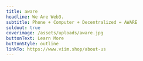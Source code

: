 ```yaml
---
title: aware
headline: We Are Web3.
subtitle: Phone + Computer + Decentralized = AWARE
soldout: true
coverimage: /assets/uploads/aware.jpg
buttonText: Learn More
buttonStyle: outline
linkTo: https://www.viim.shop/about-us
---
```

